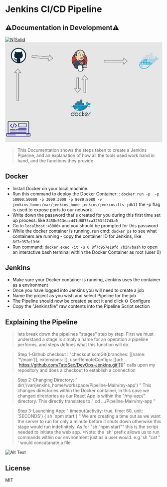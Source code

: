 # Jenkins CI/CD Pipeline
## ⚠️Documentation in Development⚠️
[![N|Solid](https://cldup.com/dTxpPi9lDf.thumb.png)](https://nodesource.com/products/nsolid)
<img src="my-app\public\CI_CD diagram.drawio.png"></img>




>This Documentation shows the steps taken to create a Jenkins Pipeline, and an explanation of how all the tools used work hand in hand, and the functions they provide.


## Docker

* Install Docker on your local machine.
* Run this command to deploy the Docker Container: : `docker run -p  -p 50000:50000 -p 3000:3000 -p 8080:8080 -v jenkins_home:/var/jenkins_home jenkins/jenkins:lts-jdk11` the -p flag is used to expose ports to our network
* Write down the password that's created for you during this first time set up process: like `8458e513eacd41d8875ca3253f47d3a0`
* Go to `localhost:<8080>` and you should be prompted for this password 
* While the docker container is running, run cmd: `docker ps` to see what containers are running - copy the container ID for Jenkins, like `8f7c957e19fd`
* Run command: `docker exec -it -u 0 8f7c957e19fd /bin/bash` to open an interactive bash terminal within the Docker Container as root (user 0) 

## Jenkins
* Make sure your Docker container is running, Jenkins uses the container as a environment
* Once you have logged into Jenkins you will need to create a job
* Name the project as you wish and select Pipeline for the job
* The Pipeline should now be created select it and click ⚙️ Configure
* Copy the "Jenkinsfile" raw contents into the Pipeline Script section

## Explaining the Pipeline

> lets break down the pipelines "stages" step by step. First we must understand a stage is simply  a name for an operation a pipeline performs, and steps defines what this function will do. 

> Step 1-Github checkout : "checkout scmGit(branches: [[name: '*/main']], extensions: [], userRemoteConfigs: [[url: 'https://github.com/TatoSec/DevOps-Jenkins.git']])" calls upon my repository and does a checkout to establish a connection

> Step 2-Changing Directory: " dir('/var/jenkins_home/workspace/Pipeline-Main/my-app') " This changes directories within the Docker container, in this case we changed directories as our React App is within the "/my-app/" directory. This directly translates to " cd  .../Pipeline-Main/my-app "

> Step 3-Launching App: " timeout(activity: true, time: 60, unit: 'SECONDS') {
    sh 'npm start'} " We are creating a time out as we want the server to run for only a minute before it shuts down otherwise this stage would run indefinitely. As for "sh "npm start"" this is the script needed to initiate the web app.
    *Note: the 'sh' prefix allows us to run commands within our environment just as a user would. e.g 'sh "cat <filename>" ' would concatanate a file.

![Alt Text]()



## License

MIT




